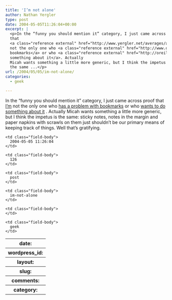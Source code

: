 ```yaml
---
title: 'I’m not alone'
author: Nathan Yergler
type: post
date: 2004-05-05T11:26:04+00:00
excerpt: |
  <p>In the “funny you should mention it” category, I just came across proof
  that
  <a class="reference external" href="http://www.yergler.net/averages/archives/2004/04/30/in_search_of_better_bookmarks">I’m</a>
  not the only one who <a class="reference external" href="http://www.oreillynet.com/pub/wlg/2210">has a problem with
  bookmarks</a> or who <a class="reference external" href="http://oreillynet.com/pub/wlg/4780">wants to do
  something about it</a>. Actually
  Micah wants something a little more generic, but I think the impetus is
  the same ...</p>
url: /2004/05/05/im-not-alone/
categories:
  - geek

---
```

In the “funny you should mention it” category, I just came across proof that [I’m][1]  not the only one who [has a problem with bookmarks][2]  or who [wants to do something about it][3] . Actually Micah wants something a little more generic, but I think the impetus is the same: sticky notes, notes in the margin and paper napkins with scrawls on them just shouldn’t be our primary means of keeping track of things. Well that’s gratifying.

<table class="docutils field-list" frame="void" rules="none">
  <col class="field-name" /> <col class="field-body" /> <tr class="field">
    <th class="field-name">
      date:
    </th>

    <td class="field-body">
      2004-05-05 11:26:04
    </td>
  </tr>

  <tr class="field">
    <th class="field-name">
      wordpress_id:
    </th>

    <td class="field-body">
      126
    </td>
  </tr>

  <tr class="field">
    <th class="field-name">
      layout:
    </th>

    <td class="field-body">
      post
    </td>
  </tr>

  <tr class="field">
    <th class="field-name">
      slug:
    </th>

    <td class="field-body">
      im-not-alone
    </td>
  </tr>

  <tr class="field">
    <th class="field-name">
      comments:
    </th>

    <td class="field-body">
    </td>
  </tr>

  <tr class="field">
    <th class="field-name">
      category:
    </th>

    <td class="field-body">
      geek
    </td>
  </tr>
</table>

 [1]: http://www.yergler.net/averages/archives/2004/04/30/in_search_of_better_bookmarks
 [2]: http://www.oreillynet.com/pub/wlg/2210
 [3]: http://oreillynet.com/pub/wlg/4780